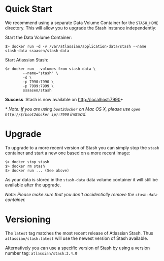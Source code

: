 # Quick Start

We recommend using a separate Data Volume Container for the `STASH_HOME`
directory. This will allow you to upgrade the Stash instance independently:

Start the Data Volume Container:

    $> docker run -d -v /var/atlassian/application-data/stash --name stash-data ssaasen/stash-data

Start Atlassian Stash:


    $> docker run --volumes-from stash-data \
            --name="stash" \
            -d \
            -p 7990:7990 \
            -p 7999:7999 \
            ssaasen/stash


**Success**. Stash is now available on [http://localhost:7990](http://localhost:7990)*


_* Note: If you are using `boot2docker` on Mac OS X, please use `open http://$(boot2docker ip):7990` instead._

# Upgrade

To upgrade to a more recent version of Stash you can simply stop the `stash`
container and start a new one based on a more recent image:

    $> docker stop stash
    $> docker rm stash
    $> docker run ... (See above)

As your data is stored in the `stash-data` data volume container it will still
be available after the upgrade.

_Note: Please make sure that you don't accidentially remove the `stash-data`
container._

# Versioning

The `latest` tag matches the most recent release of Atlassian Stash.
Thus `atlassian/stash:latest` will use the newest version of Stash available.

Alternatively you can use a specific version of Stash by using a version number
tag: `atlassian/stash:3.4.0`
